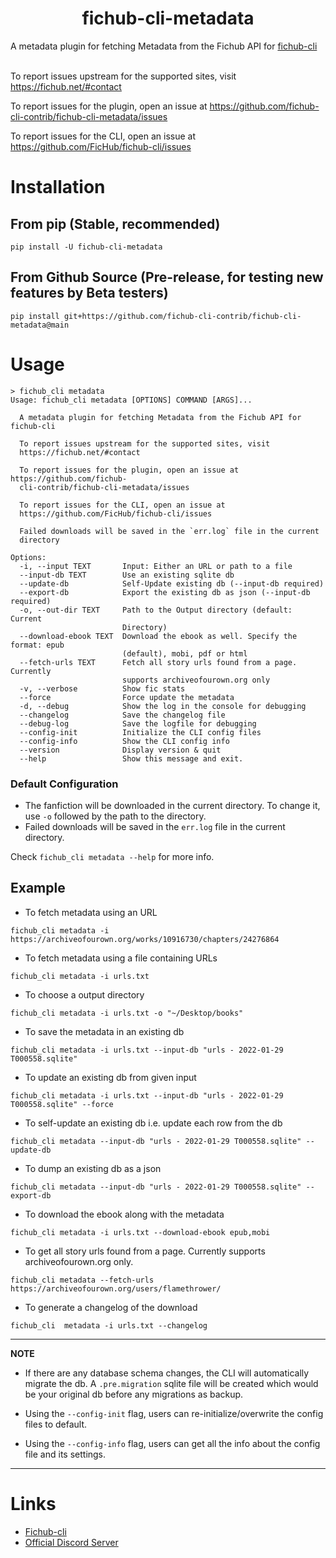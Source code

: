 <h1 align="center">fichub-cli-metadata</h1>

A metadata plugin for fetching Metadata from the Fichub API for [fichub-cli](https://github.com/FicHub/fichub-cli/)<br><br>

To report issues upstream for the supported sites, visit https://fichub.net/#contact<br>

To report issues for the plugin, open an issue at https://github.com/fichub-cli-contrib/fichub-cli-metadata/issues<br>

To report issues for the CLI, open an issue at https://github.com/FicHub/fichub-cli/issues<br>

# Installation

## From pip (Stable, recommended)

```
pip install -U fichub-cli-metadata
```

## From Github Source (Pre-release, for testing new features by Beta testers)

```
pip install git+https://github.com/fichub-cli-contrib/fichub-cli-metadata@main
```

# Usage

```
> fichub_cli metadata
Usage: fichub_cli metadata [OPTIONS] COMMAND [ARGS]...

  A metadata plugin for fetching Metadata from the Fichub API for fichub-cli

  To report issues upstream for the supported sites, visit
  https://fichub.net/#contact

  To report issues for the plugin, open an issue at https://github.com/fichub-
  cli-contrib/fichub-cli-metadata/issues

  To report issues for the CLI, open an issue at
  https://github.com/FicHub/fichub-cli/issues

  Failed downloads will be saved in the `err.log` file in the current
  directory

Options:
  -i, --input TEXT       Input: Either an URL or path to a file
  --input-db TEXT        Use an existing sqlite db
  --update-db            Self-Update existing db (--input-db required)
  --export-db            Export the existing db as json (--input-db required)
  -o, --out-dir TEXT     Path to the Output directory (default: Current
                         Directory)
  --download-ebook TEXT  Download the ebook as well. Specify the format: epub
                         (default), mobi, pdf or html
  --fetch-urls TEXT      Fetch all story urls found from a page. Currently
                         supports archiveofourown.org only
  -v, --verbose          Show fic stats
  --force                Force update the metadata
  -d, --debug            Show the log in the console for debugging
  --changelog            Save the changelog file
  --debug-log            Save the logfile for debugging
  --config-init          Initialize the CLI config files
  --config-info          Show the CLI config info
  --version              Display version & quit
  --help                 Show this message and exit.
```

### Default Configuration

- The fanfiction will be downloaded in the current directory. To change it, use `-o` followed by the path to the directory.
- Failed downloads will be saved in the `err.log` file in the current directory.

Check `fichub_cli metadata --help` for more info.

## Example

- To fetch metadata using an URL

```
fichub_cli metadata -i https://archiveofourown.org/works/10916730/chapters/24276864
```

- To fetch metadata using a file containing URLs

```
fichub_cli metadata -i urls.txt
```

- To choose a output directory

```
fichub_cli metadata -i urls.txt -o "~/Desktop/books"
```

- To save the metadata in an existing db

```
fichub_cli metadata -i urls.txt --input-db "urls - 2022-01-29 T000558.sqlite"
```

- To update an existing db from given input

```
fichub_cli metadata -i urls.txt --input-db "urls - 2022-01-29 T000558.sqlite" --force
```

- To self-update an existing db i.e. update each row from the db

```
fichub_cli metadata --input-db "urls - 2022-01-29 T000558.sqlite" --update-db
```

- To dump an existing db as a json

```
fichub_cli metadata --input-db "urls - 2022-01-29 T000558.sqlite" --export-db
```

- To download the ebook along with the metadata

```
fichub_cli metadata -i urls.txt --download-ebook epub,mobi
```

- To get all story urls found from a page. Currently supports archiveofourown.org only.

```
fichub_cli metadata --fetch-urls https://archiveofourown.org/users/flamethrower/
```

- To generate a changelog of the download

```
fichub_cli  metadata -i urls.txt --changelog
```

---

**NOTE**

- If there are any database schema changes, the CLI will automatically migrate the db. A `.pre.migration` sqlite file will be created which would be your original db before any migrations as backup.

- Using the `--config-init` flag, users can re-initialize/overwrite the config files to default.

- Using the `--config-info` flag, users can get all the info about the config file and its settings.

---

# Links

- [Fichub-cli](https://github.com/FicHub/fichub-cli/)
- [Official Discord Server](https://discord.gg/sByBAhX)
